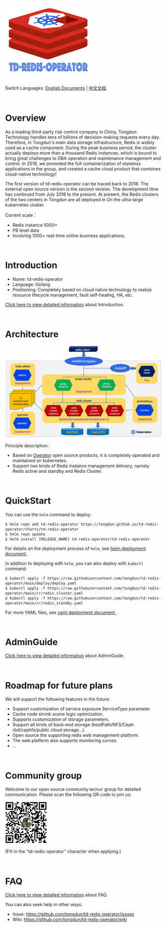 
![td-redis-operator](docs/imgs/td-redis-operator-logo.jpg)


Switch Languages: <a href="README.md">English Documents</a>  |  <a href="README-zh.md">中文文档</a>

<br>

# Overview

As a leading third-party risk control company in China, Tongdun Technology handles tens of billions of decision-making requests every day. Therefore, in Tongdun's main data storage infrastructure, Redis is widely used as a cache component. During the peak business period, the cluster actually deploys more than a thousand Redis instances, which is bound to bring great challenges to DBA operation and maintenance management and control. In 2018, we promoted the full containerization of stateless applications in the group, and created a cache cloud product that combines cloud-native technology! <br>

The first version of td-redis-operator can be traced back to 2018. The external open source version is the second version. The development time has continued from July 2018 to the present. At present, the Redis clusters of the two centers in Tongdun are all deployed in On the ultra-large kubernetes cluster.<br>

Current scale：
* Redis instance 5000+
* PB level data
* Involving 1000+ real-time online business applications.

<br>

# Introduction

* Name: td-redis-operator
* Language: Golang
* Positioning: Completely based on cloud native technology to realize resource lifecycle management, fault self-healing, HA, etc.

<a href="https://github.com/tongdun/td-redis-operator/wiki">Click here to view detailed information</a> about Introduction.

<br>

# Architecture

![td-redis-operator](docs/imgs/td-redis-operator-arch.jpg)

Principle description:
* Based on <a href="https://kubernetes.io/docs/concepts/extend-kubernetes/operator/">Operator</a> open source products, it is completely operated and maintained on kubernetes.
* Support two kinds of Redis instance management delivery, namely Redis active and standby and Redis Cluster.

<br>

# QuickStart

You can use the `helm` command to deploy:

```
$ helm repo add td-redis-operator https://tongdun.github.io/td-redis-operator/charts/td-redis-operator
$ helm repo update
$ helm install [RELEASE_NAME] td-redis-operator/td-redis-operator      
```

For details on the deployment process of `helm`, see <a href="https://github.com/tongdun/td-redis-operator/wiki/Deploy-by-Helm"> helm deployment document </a>.

In addition to deploying with `helm`, you can also deploy with `kubectl` command:

```
$ kubectl apply -f https://raw.githubusercontent.com/tongdun/td-redis-operator/main/deploy/deploy.yaml
$ kubectl apply -f https://raw.githubusercontent.com/tongdun/td-redis-operator/main/cr/redis_cluster.yaml
$ kubectl apply -f https://raw.githubusercontent.com/tongdun/td-redis-operator/main/cr/redis_standby.yaml

```

For more YAML files, see <a href="https://github.com/tongdun/td-redis-operator/wiki/Deploy-by-YAML"> yaml deployment document </a>.

<br>

# AdminGuide

<a href="https://github.com/tongdun/td-redis-operator/wiki/Admin-Guide">Click here to view detailed information</a> about AdminGuide.

<br>

# Roadmap for future plans

We will support the following features in the future:

* Support customization of service exposure ServiceType parameter.
* Cache node shrink scene logic optimization.
* Supports customization of storage parameters.
* Support all kinds of back-end storage (hostPath/NFS/Ceph rbd/cephfs/public cloud storage...).
* Open source the supporting redis web management platform.
* The web platform also supports monitoring curves.
* ...


<br>

# Community group

Welcome to our open source community `WeChat` group for detailed communication. Please scan the following QR code to join us:
    
![td-redis-operator](docs/imgs/wechatqrcode.jpg)   

(Fill in the "td-redis-operator" character when applying.)

<br>

# FAQ

<a href="https://github.com/tongdun/td-redis-operator/wiki/FAQ">Click here to view detailed information</a> about FAQ.

You can also seek help in other ways:
* Issue: https://github.com/tongdun/td-redis-operator/issues
* Wiki: https://github.com/tongdun/td-redis-operator/wiki


<br>
<br>

